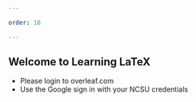 ```yaml
---

order: 10

---
```


## Welcome to Learning LaTeX

- Please login to overleaf.com 
- Use the Google sign in with your NCSU credentials



